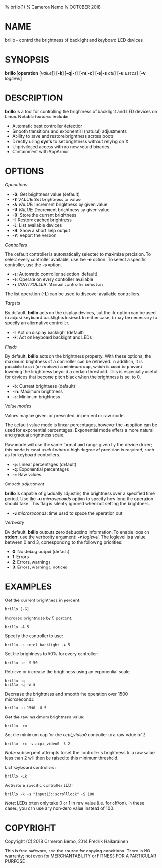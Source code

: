 % brillo(1)
% Cameron Nemo
% OCTOBER 2018
# NAME
brillo - control the brightness of backlight and keyboard LED devices

# SYNOPSIS
**brillo** [**operation** [*value*]] [**-k**] [**-q**|**-r**] [**-m**|**-c**] [**-e**|**-s** *ctrl*] [**-u** *usecs*] [**-v** *loglevel*]

# DESCRIPTION

**brillo** is a tool for controlling the brightness of backlight
and LED devices on Linux. Notable features include:

* Automatic best controller detection
* Smooth transitions and exponential (natural) adjustments
* Ability to save and restore brightness across boots
* Directly using **sysfs** to set brightness without relying on X
* Unprivileged access with no new setuid binaries
* Containment with AppArmor

# OPTIONS

*Operations*

* **-G**:	Get brightness value (default)
* **-S** *VALUE*:	Set brightness to value
* **-A** *VALUE*:	Increment brightness by given value
* **-U** *VALUE*:	Decrement brightness by given value
* **-O**:	Store the current brightness
* **-I**:	Restore cached brightness
* **-L**:	List available devices
* **-H**:	Show a short help output
* **-V**:	Report the version

*Controllers*

The default controller is automatically selected to maximize precision.
To select every controller available, use the **-e** option.
To select a specific controller, use the **-s** option.

* **-a**:	Automatic controller selection (default)
* **-e**:	Operate on every controller available
* **-s** *CONTROLLER*:	Manual controller selection

The list operation (**-L**) can be used to discover available controllers.

*Targets*

By default, **brillo** acts on the display devices, but the **-k** option
can be used to adjust keyboard backlights instead. In either case, it may be
necessary to specify an alternative controller.

* **-l**:	Act on display backlight (default)
* **-k**:	Act on keyboard backlight and LEDs

*Fields*

By default, **brillo** acts on the brightness property. With these options,
the maximum brightness of a controller can be retrieved. In addition, it is
possible to set (or retrieve) a minimum cap, which is used to prevent
lowering the brightness beyond a certain threshold. This is especially
useful for devices that become pitch black when the brightness is set to 0.

* **-b**:	Current brightness (default)
* **-m**:	Maximum brightness
* **-c**:	Minimum brightness

*Value modes*

Values may be given, or presented, in percent or raw mode.

The default value mode is linear percentages, however the **-q** option
can be used for exponential percentages. Exponential mode offers a more
natural and gradual brightness scale.

Raw mode will use the same format and range given by the device driver;
this mode is most useful when a high degree of precision is required,
such as for keyboard controllers.

* **-p**:	Linear percentages (default)
* **-q**:	Exponential percentages
* **-r**:	Raw values

*Smooth adjustment*

**brillo** is capable of gradually adjusting the brightness over a specified
time period. Use the **-u** *microseconds* option to specify how long the operation
should take. This flag is silently ignored when not setting the brightness.

* **-u** *microseconds*:	time used to space the operation out

*Verbosity*

By default, **brillo** outputs zero debugging information. To enable logs
on **stderr**, use the verbosity argument: **-v** *loglevel*. The loglevel
is a value between 0 and 3, corresponding to the following priorities:

* **0**:	No debug output (default)
* **1**:	Errors
* **2**:	Errors, warnings
* **3**:	Errors, warnings, notices

# EXAMPLES

Get the current brightness in percent:

    brillo [-G]

Increase brightness by 5 percent:

    brillo -A 5

Specify the controller to use:

    brillo -s intel_backlight -A 5

Set the brightness to 50% for every controller:

    brillo -e -S 50

Retrieve or increase the brightness using an exponential scale:

    brillo -q
    brillo -q -A 5

Decrease the brightness and smooth the operation over 1500 microseconds:

    brillo -u 1500 -U 5

Get the raw maximum brightness value:

    brillo -rm

Set the minimum cap for the *acpi_video0* controller to a raw value of 2:

    brillo -rc -s acpi_video0 -S 2

*Note*: subsequent attempts to set the controller's brightness to a raw value less than 2 will then be raised to this minimum threshold.

List keyboard controllers:

    brillo -Lk

Activate a specific controller LED:

    brillo -k -s "input15::scrolllock" -S 100

*Note*: LEDs often only take 0 or 1 in raw value (i.e. for off/on). In these cases, you can use any non-zero value instead of 100.

# COPYRIGHT

Copyright (C) 2018 Cameron Nemo, 2014 Fredrik Haikarainen

This is free software, see the source for copying conditions.  There is NO
warranty; not even for MERCHANTABILITY or FITNESS FOR A PARTICULAR PURPOSE
